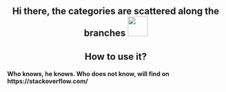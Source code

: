 <h2 align="center">Hi there, the categories are scattered along the branches <img src="https://github.com/CuriosityDS/More-gifs/blob/Anime-gifs/Nao%20Tomori/anime_Nao%20Tomori.gif" height="46"/> </h2> 
<h2 align="center">How to use it?</h2> 
<h4> Who knows, he knows. Who does not know, will find on https://stackoverflow.com/ </h4> 
